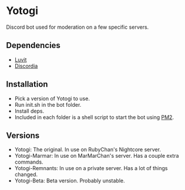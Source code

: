 # Yotogi
Discord bot used for moderation on a few specific servers.

## Dependencies
* [Luvit](https://luvit.io/)
* [Discordia](https://github.com/SinisterRectus/Discordia/)

## Installation
* Pick a version of Yotogi to use.
* Run init.sh in the bot folder.
* Install deps.
* Included in each folder is a shell script to start the bot using [PM2](https://pm2.keymetrics.io/).

## Versions
* Yotogi: The original. In use on RubyChan's Nightcore server.
* Yotogi-Marmar: In use on MarMarChan's server. Has a couple extra commands.
* Yotogi-Remnants: In use on a private server. Has a lot of things changed.
* Yotogi-Beta: Beta version. Probably unstable.
